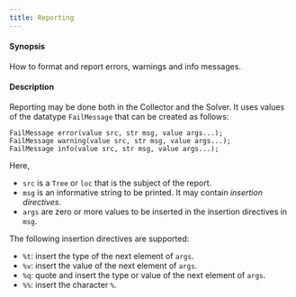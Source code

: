 ```yaml
---
title: Reporting
---
```


#### Synopsis

How to format and report errors, warnings and info messages.

#### Description

Reporting may be done both in the Collector and the Solver. 
It uses values of the datatype `FailMessage` that can be created as follows:

```rascal
FailMessage error(value src, str msg, value args...);
FailMessage warning(value src, str msg, value args...);
FailMessage info(value src, str msg, value args...);
```

Here, 

* `src` is a `Tree` or `loc` that is the subject of the report.
* `msg` is an informative string to be printed. It may contain _insertion directives_.
* `args` are zero or more values to be inserted in the insertion directives in `msg`.

The following insertion directives are supported:

* `%t`: insert the type of the next element of `args`.
* `%v`: insert the value of the next element of `args`.
* `%q`: quote and insert the type or value of the next element of `args`.
* `%%`: insert the character `%`.
